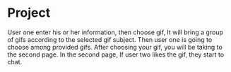 # Project

User one enter his or her information, then choose gif,
It will bring a group of gifs according to the selected gif subject.
Then user one is going to choose among provided gifs.
After choosing your gif, you will be taking to the second page.
In the second page, If user two likes the gif, they start to chat.
